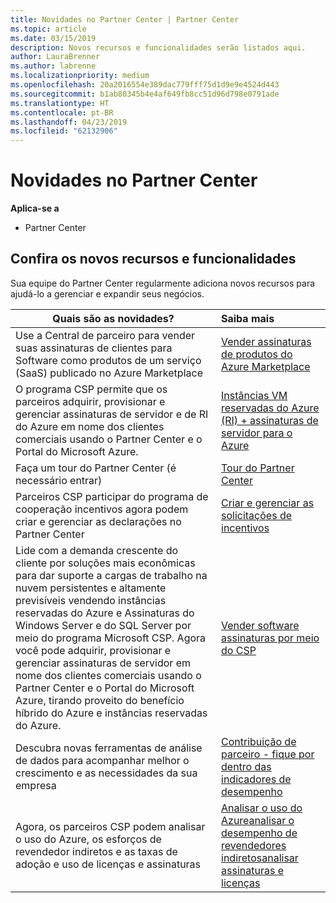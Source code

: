 ```yaml
---
title: Novidades no Partner Center | Partner Center
ms.topic: article
ms.date: 03/15/2019
description: Novos recursos e funcionalidades serão listados aqui.
author: LauraBrenner
ms.author: labrenne
ms.localizationpriority: medium
ms.openlocfilehash: 20a2016554e389dac779fff75d1d9e9e4524d443
ms.sourcegitcommit: b1ab80345b4e4af649fb8cc51d96d798e0791ade
ms.translationtype: HT
ms.contentlocale: pt-BR
ms.lasthandoff: 04/23/2019
ms.locfileid: "62132906"
---
```

# <a name="whats-new-in-partner-center"></a>Novidades no Partner Center

**Aplica-se a**

-  Partner Center

## <a name="check-out-new-features-and-capabilities"></a>Confira os novos recursos e funcionalidades 

Sua equipe do Partner Center regularmente adiciona novos recursos para ajudá-lo a gerenciar e expandir seus negócios.


|**Quais são as novidades?**   |**Saiba mais**   |
|----------------------|:-----------------|
|Use a Central de parceiro para vender suas assinaturas de clientes para Software como produtos de um serviço (SaaS) publicado no Azure Marketplace  | [Vender assinaturas de produtos do Azure Marketplace](sell-marketplace-products.md)|
|O programa CSP permite que os parceiros adquirir, provisionar e gerenciar assinaturas de servidor e de RI do Azure em nome dos clientes comerciais usando o Partner Center e o Portal do Microsoft Azure.|[Instâncias VM reservadas do Azure (RI) + assinaturas de servidor para o Azure](azure-ri-server-subscriptions.md)|
|Faça um tour do Partner Center (é necessário entrar)|[Tour do Partner Center](https://partnercenter.microsoft.com/pcv/redirect?authenticate=true&redirect=%2Fdashboard%2Foverview)|
|Parceiros CSP participar do programa de cooperação incentivos agora podem criar e gerenciar as declarações no Partner Center|[Criar e gerenciar as solicitações de incentivos](create-incentives-claims.md)|
|Lide com a demanda crescente do cliente por soluções mais econômicas para dar suporte a cargas de trabalho na nuvem persistentes e altamente previsíveis vendendo instâncias reservadas do Azure e Assinaturas do Windows Server e do SQL Server por meio do programa Microsoft CSP. Agora você pode adquirir, provisionar e gerenciar assinaturas de servidor em nome dos clientes comerciais usando o Partner Center e o Portal do Microsoft Azure, tirando proveito do benefício híbrido do Azure e instâncias reservadas do Azure.|[Vender software assinaturas por meio do CSP](csp-software-subscriptions.md)|
|Descubra novas ferramentas de análise de dados para acompanhar melhor o crescimento e as necessidades da sua empresa| [Contribuição de parceiro - fique por dentro das indicadores de desempenho](partner-contributions.md)|
|Agora, os parceiros CSP podem analisar o uso do Azure, os esforços de revendedor indiretos e as taxas de adoção e uso de licenças e assinaturas|[Analisar o uso do Azure](analyze-azure-usage.md)[analisar o desempenho de revendedores indiretos](Analyze-indirect-resellers.md)[analisar assinaturas e licenças](analyze-subscriptions-licenses.md)|


